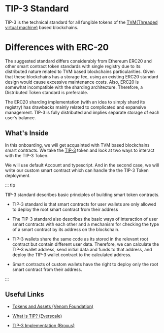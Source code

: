 # TIP-3 Standard 

TIP-3 is the technical standard for all fungible tokens of the [TVM(Threaded virtual machine)](https://everkit.org/en/articles/the-virtual-machine-tvm-1) based blockchains.

# Differences with ERC-20

The suggested standard differs considerably from Ethereum ERC20 and other smart contract token standards with single registry due to its distributed nature related to TVM based blockchains particularities. Given that these blockchains has a storage fee, using an existing ERC20 standard design would cause excessive maintenance costs. Also, ERC20 is somewhat incompatible with the sharding architecture. Therefore, a Distributed Token standard is preferable.

The ERC20 sharding implementation (with an idea to simply shard its registry) has drawbacks mainly related to complicated and expansive management. TIP-3 is fully distributed and implies separate storage of each user’s balance.

## What's Inside  

In this onboarding, we will get acquainted with TVM based blockchains smart contracts. We take the [TIP-3](https://github.com/broxus/tip3) token and look at two ways to interact with the TIP-3 Token.

We will use default Account and typescript. And in the second case, we will write our custom smart contract which can handle the  the TIP-3 Token deployment.


::: tip 

TIP-3 standard describes basic principles of building smart token contracts.

- TIP-3 standard is that smart contracts for user wallets are only allowed to deploy the root smart contract from their address

- The TIP-3 standard also describes the basic ways of interaction of user smart contracts with each other and a mechanism for checking the type of a smart contract by its address on the blockchain.

- TIP-3 wallets share the same code as its stored in the relevant root contract but contain different user data. Therefore, we can calculate the TIP-3 wallet address, send initial data and funds to that address, and deploy the TIP-3 wallet contract to the calculated address.

- Smart contracts of custom wallets have the right to deploy only the root smart contract from their address.

:::

## Useful Links

- [Tokens and Assets (Venom Foundation)](https://docs.venom.foundation/learn/tokens-and-assets) 

- [What is TIP? (Everscale)](https://docs.everscale.network/standard/workflow)

- [TIP-3 Implementation (Broxus)](https://github.com/broxus/tip3)